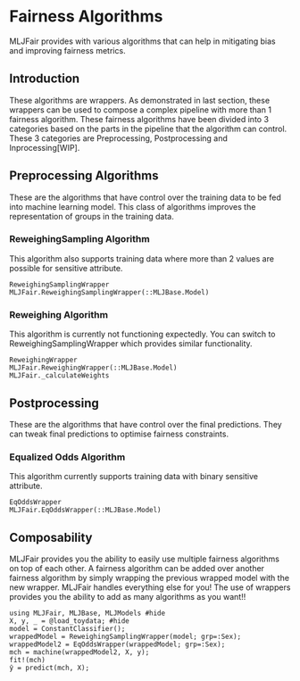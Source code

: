 # Fairness Algorithms
MLJFair provides with various algorithms that can help in mitigating bias and improving fairness metrics.

## Introduction
These algorithms are wrappers.
As demonstrated in last section, these wrappers can be used to compose a complex pipeline with more than 1 fairness algorithm. These fairness algorithms have been divided into 3 categories based on the parts in the pipeline that the algorithm can control. These 3 categories are Preprocessing, Postprocessing and Inprocessing[WIP].

## Preprocessing Algorithms
These are the algorithms that have control over the training data to be fed into machine learning model.
This class of algorithms improves the representation of groups in the training data.

### ReweighingSampling Algorithm
This algorithm also supports training data where more than 2 values are possible for sensitive attribute.
```@docs
ReweighingSamplingWrapper
MLJFair.ReweighingSamplingWrapper(::MLJBase.Model)
```

### Reweighing Algorithm
This algorithm is currently not functioning expectedly. You can switch to ReweighingSamplingWrapper which provides similar functionality.
```@docs
ReweighingWrapper
MLJFair.ReweighingWrapper(::MLJBase.Model)
MLJFair._calculateWeights
```

## Postprocessing
These are the algorithms that have control over the final predictions. They can tweak final predictions to optimise fairness constraints.

### Equalized Odds Algorithm
This algorithm currently supports training data with binary sensitive attribute.
```@docs
EqOddsWrapper
MLJFair.EqOddsWrapper(::MLJBase.Model)
```

## Composability

MLJFair provides you the ability to easily use multiple fairness algorithms on top of each other.
A fairness algorithm can be added over another fairness algorithm by simply wrapping the previous wrapped model with the new wrapper. MLJFair handles everything else for you!
The use of wrappers provides you the ability to add as many algorithms as you want!!

```@repl
using MLJFair, MLJBase, MLJModels #hide
X, y, _ = @load_toydata; #hide
model = ConstantClassifier();
wrappedModel = ReweighingSamplingWrapper(model; grp=:Sex);
wrappedModel2 = EqOddsWrapper(wrappedModel; grp=:Sex);
mch = machine(wrappedModel2, X, y);
fit!(mch)
ŷ = predict(mch, X);
```
